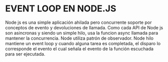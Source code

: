 # EVENT LOOP EN NODE.JS

Node js es una simple aplicación ahilada pero concurrente soporte por conceptos de evento y devoluciones de llamada. Como cada API de Node js son asincronas y siendo un simple hilo, usa la funcion async llamada para mantener la concurrencia. Node utiliza patrón de observador. Node hilo mantiene un event loop y cuando alguna tarea es completada, el disparo lo corresponde el evento el cual señala el evento de la función escuchada para ser ejecutada.
